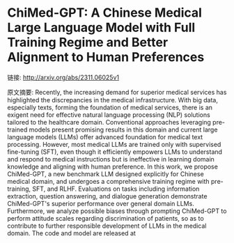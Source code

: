 # ChiMed-GPT: A Chinese Medical Large Language Model with Full Training Regime and Better Alignment to Human Preferences

链接: http://arxiv.org/abs/2311.06025v1

原文摘要:
Recently, the increasing demand for superior medical services has highlighted
the discrepancies in the medical infrastructure. With big data, especially
texts, forming the foundation of medical services, there is an exigent need for
effective natural language processing (NLP) solutions tailored to the
healthcare domain. Conventional approaches leveraging pre-trained models
present promising results in this domain and current large language models
(LLMs) offer advanced foundation for medical text processing. However, most
medical LLMs are trained only with supervised fine-tuning (SFT), even though it
efficiently empowers LLMs to understand and respond to medical instructions but
is ineffective in learning domain knowledge and aligning with human preference.
In this work, we propose ChiMed-GPT, a new benchmark LLM designed explicitly
for Chinese medical domain, and undergoes a comprehensive training regime with
pre-training, SFT, and RLHF. Evaluations on tasks including information
extraction, question answering, and dialogue generation demonstrate
ChiMed-GPT's superior performance over general domain LLMs. Furthermore, we
analyze possible biases through prompting ChiMed-GPT to perform attitude scales
regarding discrimination of patients, so as to contribute to further
responsible development of LLMs in the medical domain. The code and model are
released at 